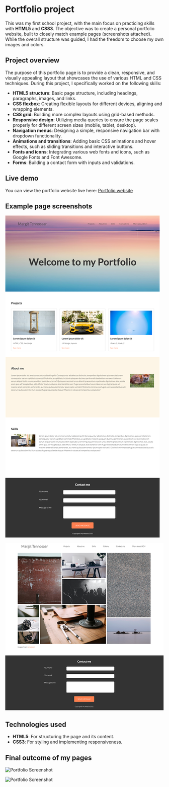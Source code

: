 # Portfolio project

This was my first school project, with the main focus on practicing skills with **HTML5** and **CSS3**. The objective was to create a personal portfolio website, built to closely match example pages (screenshots attached). While the overall structure was guided, I had the freedom to choose my own images and colors.

## Project overview

The purpose of this portfolio page is to provide a clean, responsive, and visually appealing layout that showcases the use of various HTML and CSS techniques. During this project, I specifically worked on the following skills:

- **HTML5 structure**: Basic page structure, including headings, paragraphs, images, and links.
- **CSS flexbox**: Creating flexible layouts for different devices, aligning and wrapping elements.
- **CSS grid**: Building more complex layouts using grid-based methods.
- **Responsive design**: Utilizing media queries to ensure the page scales properly for different screen sizes (mobile, tablet, desktop).
- **Navigation menus**: Designing a simple, responsive navigation bar with dropdown functionality.
- **Animations and transitions**: Adding basic CSS animations and hover effects, such as sliding transitions and interactive buttons.
- **Fonts and icons**: Integrating various web fonts and icons, such as Google Fonts and Font Awesome.
- **Forms**: Building a contact form with inputs and validations.

## Live demo

You can view the portfolio website live here: [Portfolio website](https://saima445.github.io/portfolio-saima)

## Example page screenshots

![Portfolio Example Screenshot](./images/portfolio_example.png)

![Portfolio Example Screenshot](./images/portfolio_example_gallery.png)

## Technologies used

- **HTML5**: For structuring the page and its content.
- **CSS3**: For styling and implementing responsiveness.

## Final outcome of my pages

![Portfolio Screenshot](./images/portfolio-front_page.png)

![Portfolio Screenshot](./images/portfolio-gallery_page.png)
